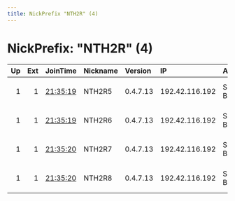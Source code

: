 ```yaml
---
title: NickPrefix "NTH2R" (4)
---
```


# NickPrefix: "NTH2R" (4)

|   Up |   Ext | JoinTime                                                                                              | Nickname   | Version   | IP             | AS        | CC   |   ORp |   Dirp | OS   | Contact                            |   eFamMembers |
|-----:|------:|:------------------------------------------------------------------------------------------------------|:-----------|:----------|:---------------|:----------|:-----|------:|-------:|:-----|:-----------------------------------|--------------:|
|    1 |     1 | [21:35:19](https://nusenu.github.io/OrNetStats/w/relay/C5E59962616F9C0F67C7EDEC3726B4E67613DA08.html) | NTH2R5     | 0.4.7.13  | 192.42.116.192 | SURF B.V. | nl   |  9004 |      0 | BSD  | email:mail nothingtohide.nl url:no |           290 |
|    1 |     1 | [21:35:19](https://nusenu.github.io/OrNetStats/w/relay/39CACE2705E7C7343FC0EA246CA84B523379E04B.html) | NTH2R6     | 0.4.7.13  | 192.42.116.192 | SURF B.V. | nl   |  9005 |      0 | BSD  | email:mail nothingtohide.nl url:no |           290 |
|    1 |     1 | [21:35:20](https://nusenu.github.io/OrNetStats/w/relay/0B5D8AB5DAD8D7AAC1BFFD98DBA4BEC3D85DB2DB.html) | NTH2R7     | 0.4.7.13  | 192.42.116.192 | SURF B.V. | nl   |  9006 |      0 | BSD  | email:mail nothingtohide.nl url:no |           290 |
|    1 |     1 | [21:35:20](https://nusenu.github.io/OrNetStats/w/relay/DE50637D1A0B883481EA153CB25898E4C910B052.html) | NTH2R8     | 0.4.7.13  | 192.42.116.192 | SURF B.V. | nl   |  9007 |      0 | BSD  | email:mail nothingtohide.nl url:no |           290 |

